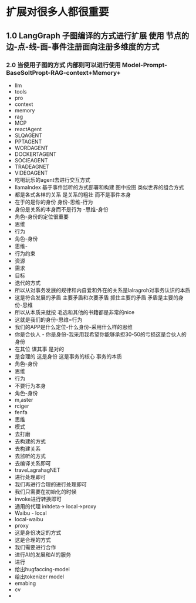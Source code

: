 # 扩展对很多人都很重要
## 1.0 LangGraph 子图编译的方式进行扩展 使用 节点的边-点-线-面-事件注册面向注册多维度的方式
### 2.0 当使用子图的方式 内部则可以进行使用 Model-Prompt-BaseSoltPropt-RAG-context+Memory+
   - llm
   - tools
   - pro
   - context
   - memory
   - rag
   - MCP
   - reactAgent
   - SLQAGENT
   - PPTAGENT
   - WORDAGENT
   - DOCKERTAGENT
   - SOCIEAGENT
   - TRADEAGNET
   - VIDEOAGENT
   - 吃喝玩乐的agent去进行交互方式
   - llamaIndex 基于事件监听的方式部署和构建 图中投图 类似世界的组合方式
   - 都是各式各样的关系 是关系的粗壮 而不是事件本身
   - 在于的是你的身份 身份-思维-行为
   - 身份是关系的本身而不是行为 -思维-身份
   - 角色-身份的定位很重要
   - 思维
   - 行为
   - 角色-身份
   - 思维-
   - 行为约束
   - 资源
   - 需求
   - 目标
   - 迭代的方式
   - 所以从对事务发展的规律和内自爱和外在的关系是lalragroh对事务认识的本质
   - 这是符合发展的矛盾 主要矛盾和次要矛盾 抓住主要的矛盾 矛盾是主要的身份-思维
   - 所以从本质来就按 毛选和其他的书籍都是非常的nice
   - 这就是我们的身份-思维=行为
   - 我们的APP是什么定位-什么身份-采用什么样的思维
   - 你是合伙人 - 你是身份-我采用我希望你能够承担30-50的亏损这是合伙人的身份
   - 在其位 谋其事 是对的
   - 是合理的 这是身份 这是事务的核心 事务的本质
   - 角色-身份
   - 思维
   - 行为
   - 不要行为本身
   - 角色-身份
   - m,aster
   - rciger
   - fenfa 
   - 思维
   - 模式
   - 去打磨
   - 去构建的方式
   - 去构建关系
   - 去监听的方式
   - 去编译关系即可
   - traveLagrahagNET
   - 进行处理即可
   - 我们再进行合理的进行处理即可
   - 我们只需要在初始化的时候
   - invoke进行转换即可
   - 通用的代理 initdeta-> local->proxy
   - Waibu - local
   - local-waibu
   - proxy
   - 这是身份决定的方式
   - 这是合理的方式
   - 我们需要进行合作
   - 进行AI的发展和AI的服务
   - 进行
   - 给出hugfaccing-model
   - 给出tokenizer model 
   - emabing
   - cv
   - 